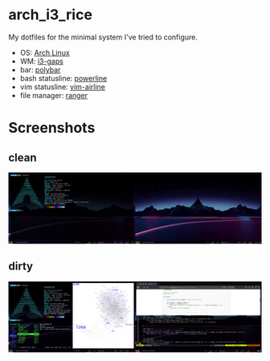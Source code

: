 # arch_i3_rice
My dotfiles for the minimal system I've tried to configure.

* OS: [Arch Linux](https://www.archlinux.org/)
* WM: [i3-gaps](https://github.com/Airblader/i3)
* bar: [polybar](https://github.com/jaagr/polybar)
* bash statusline: [powerline](https://github.com/powerline/powerline)
* vim statusline: [vim-airline](https://github.com/vim-airline/vim-airline)
* file manager: [ranger](http://ranger.github.io/)

# Screenshots

## clean
![clean-ss](https://github.com/genericSpecimen/arch_i3_rice/blob/master/screenshots/clean.png)

## dirty
![dirty-ss](https://github.com/genericSpecimen/arch_i3_rice/blob/master/screenshots/dirty.png)
